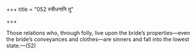+++
title = "052 स्त्रीधनानि तु"

+++

Those relations who, through folly, live upon the bride’s properties—even the bride’s conveyances and clothes—are sinners and fall into the lowest state.—(52)